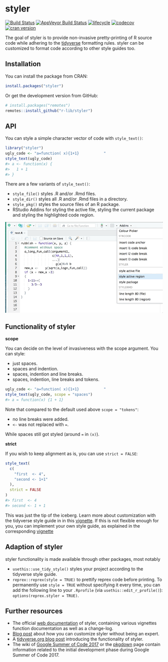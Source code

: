 
<!-- README.md is generated from README.Rmd. Please edit that file -->

# styler

[![Build
Status](https://travis-ci.org/r-lib/styler.svg?branch=master)](https://travis-ci.org/r-lib/styler)
[![AppVeyor Build
Status](https://ci.appveyor.com/api/projects/status/github/r-lib/styler?branch=master&svg=true)](https://ci.appveyor.com/project/r-lib/styler)
[![lifecycle](https://img.shields.io/badge/lifecycle-stable-brightgreen.svg)](https://www.tidyverse.org/lifecycle/#stable)
[![codecov](https://codecov.io/gh/r-lib/styler/branch/master/graph/badge.svg)](https://codecov.io/gh/r-lib/styler)
[![cran
version](http://www.r-pkg.org/badges/version/styler)](https://cran.r-project.org/package=styler)

The goal of styler is to provide non-invasive pretty-printing of R
source code while adhering to the
[tidyverse](http://style.tidyverse.org) formatting rules. styler can be
customized to format code according to other style guides too.

## Installation

You can install the package from CRAN:

``` r
install.packages("styler") 
```

Or get the development version from GitHub:

``` r
# install.packages("remotes") 
remotes::install_github("r-lib/styler") 
```

## API

You can style a simple character vector of code with `style_text()`:

``` r
library("styler")
ugly_code <- "a=function( x){1+1}           "
style_text(ugly_code)
#> a <- function(x) {
#>   1 + 1
#> }
```

There are a few variants of `style_text()`:

  - `style_file()` styles .R and/or .Rmd files.
  - `style_dir()` styles all .R and/or .Rmd files in a directory.
  - `style_pkg()` styles the source files of an R package.
  - RStudio Addins for styling the active file, styling the current
    package and styling the highlighted code
region.

<img src="https://raw.githubusercontent.com/lorenzwalthert/some_raw_data/master/styler_0.1.gif" width="650px" />

## Functionality of styler

**scope**

You can decide on the level of invasiveness with the scope argument. You
can style:

  - just spaces.
  - spaces and indention.
  - spaces, indention and line breaks.
  - spaces, indention, line breaks and tokens.

<!-- end list -->

``` r
ugly_code <- "a=function( x){1+1}           "
style_text(ugly_code, scope = "spaces")
#> a = function(x) {1 + 1}
```

Note that compared to the default used above `scope = "tokens"`:

  - no line breaks were added.
  - `<-` was not replaced with `=`.

While spaces still got styled (around `=` in `(x)`).

**strict**

If you wish to keep alignment as is, you can use `strict = FALSE`:

``` r
style_text(
  c(
    "first  <- 4", 
    "second <- 1+1"
  ),
  strict = FALSE 
) 
#> first  <- 4
#> second <- 1 + 1
```

This was just the tip of the iceberg. Learn more about customization
with the tidyverse style guide in in this
[vignette](http://styler.r-lib.org/articles/introducing_styler.html). If
this is not flexible enough for you, you can implement your own style
guide, as explained in the corresponding
[vignette](http://styler.r-lib.org/articles/customizing_styler.html)

## Adaption of styler

styler functionality is made available through other packages, most
notably

  - `usethis::use_tidy_style()` styles your project according to the
    tidyverse style guide.
  - `reprex::reprex(style = TRUE)` to prettify reprex code before
    printing. To permanently use `style = TRUE` without specifying it
    every time, you can add the following line to your `.Rprofile` (via
    `usethis::edit_r_profile()`): `options(reprex.styler = TRUE)`.

## Further resources

  - The official [web documentation](http://styler.r-lib.org/) of
    styler, containing various vignettes function documentation as well
    as a change-log.
  - [Blog
    post](https://lorenzwalthert.netlify.com/posts/customizing-styler-the-quick-way/)
    about how you can customize styler without being an expert.
  - A [tidyverse.org blog
    post](https://www.tidyverse.org/articles/2017/12/styler-1.0.0/)
    introducing the functionality of styler.
  - The wiki of [Google Summer of Code
    2017](https://github.com/rstats-gsoc/gsoc2017/wiki/Noninvasive-source-code-formatting)
    or the [pkgdown](https://r-lib.github.io/styler/) page contain
    information related to the initial development phase during Google
    Summer of Code 2017.
